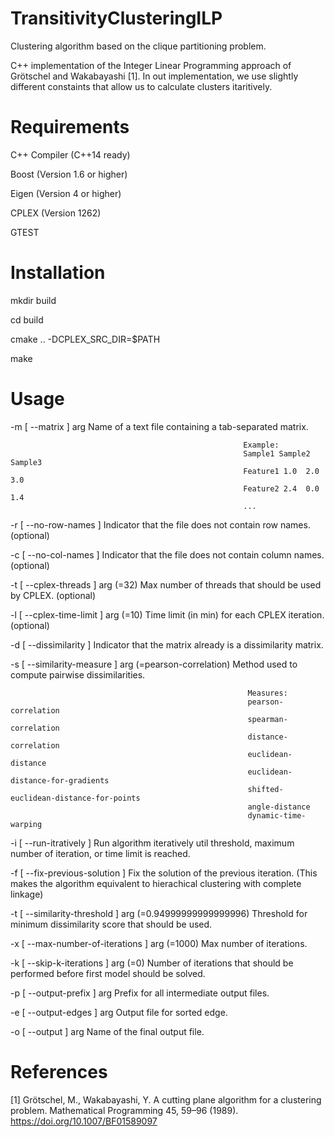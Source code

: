 # TransitivityClusteringILP
Clustering algorithm based on the clique partitioning problem.

C++ implementation of the Integer Linear Programming approach of Grötschel and Wakabayashi [1].
In out implementation, we use slightly different constaints that allow us to calculate clusters itaritively.

# Requirements 

C++ Compiler (C++14 ready)

Boost (Version 1.6 or higher)

Eigen (Version 4 or higher)

CPLEX (Version 1262)

GTEST

# Installation

mkdir build

cd build

cmake .. -DCPLEX_SRC_DIR=$PATH

make

# Usage

-m [ --matrix ] arg                                     Name of a text file containing a tab-separated matrix.

                                                        Example:
                                                        Sample1 Sample2 Sample3
                                                        Feature1 1.0  2.0 3.0
                                                        Feature2 2.4  0.0 1.4
                                                        ...

-r [ --no-row-names ]                                   Indicator that the file does not contain row names. (optional)

-c [ --no-col-names ]                                   Indicator that the file does not contain column names. (optional)

-t [ --cplex-threads ] arg (=32)                        Max number of threads that should be used by CPLEX. (optional)

-l [ --cplex-time-limit ] arg (=10)                     Time limit (in min) for each CPLEX iteration. (optional)

-d [ --dissimilarity ]                                  Indicator that the matrix already is a dissimilarity matrix.

-s [ --similarity-measure ] arg (=pearson-correlation)  Method used to compute pairwise dissimilarities.

                                                         Measures:
                                                         pearson-correlation
                                                         spearman-correlation
                                                         distance-correlation
                                                         euclidean-distance
                                                         euclidean-distance-for-gradients
                                                         shifted-euclidean-distance-for-points
                                                         angle-distance
                                                         dynamic-time-warping

-i [ --run-itratively ]                                  Run algorithm iteratively util threshold, maximum number of iteration, or time limit is reached.

-f [ --fix-previous-solution ]                           Fix the solution of the previous iteration. (This makes the algorithm equivalent to hierachical clustering with complete linkage)

-t [ --similarity-threshold ] arg (=0.94999999999999996) Threshold for minimum dissimilarity score that should be used.

-x [ --max-number-of-iterations ] arg (=1000)            Max number of iterations.

-k [ --skip-k-iterations ] arg (=0)                      Number of iterations that should be performed before first model should be solved.

-p [ --output-prefix ] arg                               Prefix for all intermediate output files.

-e [ --output-edges ] arg                                Output file for sorted edge.

-o [ --output ] arg                                      Name of the final output file.

# References

[1] Grötschel, M., Wakabayashi, Y. A cutting plane algorithm for a clustering problem. Mathematical Programming 45, 59–96 (1989). https://doi.org/10.1007/BF01589097
